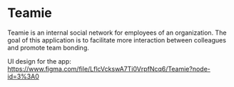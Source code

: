 # Teamie 
Teamie is an internal social network for employees of an organization. 
The goal of this application is to facilitate more interaction between colleagues and promote team bonding. 

UI design for the app: https://www.figma.com/file/LflcVckswA7Ti0VrpfNcq6/Teamie?node-id=3%3A0
